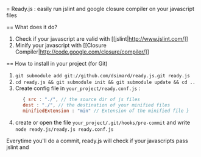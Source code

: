 = Ready.js : easily run jslint and google closure compiler on your javascript files

== What does it do?
1. Check if your javascript are valid with [[jslint|http://www.jslint.com/]]
2. Minify your javascript with [[Closure Compiler|http://code.google.com/closure/compiler/]]

== How to install in your project (for Git)
1. `git submodule add git://github.com/dsimard/ready.js.git ready.js`
2. `cd ready.js && git submodule init && git submodule update && cd ..`
3. Create config file in `your_project/ready.conf.js` :
```javascript
      { src : "./", // the source dir of js files
      dest : "./", // the destination of your minified files
      minifiedExtension : "min" // Extension of the minified file }
```
4. create or open the file `your_project/.git/hooks/pre-commit` and write `node ready.js/ready.js ready.conf.js`

Everytime you'll do a commit, ready.js will check if your javascripts pass jslint and
